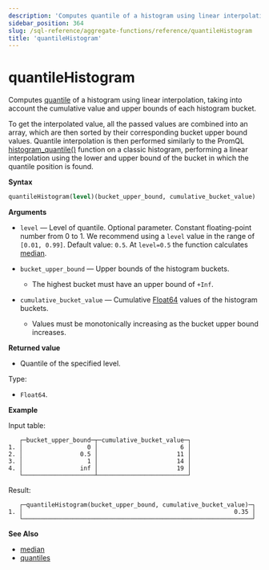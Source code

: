 ```yaml
---
description: 'Computes quantile of a histogram using linear interpolation.'
sidebar_position: 364
slug: /sql-reference/aggregate-functions/reference/quantileHistogram
title: 'quantileHistogram'
---
```


# quantileHistogram

Computes [quantile](https://en.wikipedia.org/wiki/Quantile) of a histogram using linear interpolation, taking into account the cumulative value and upper bounds of each histogram bucket.

To get the interpolated value, all the passed values are combined into an array, which are then sorted by their corresponding bucket upper bound values. Quantile interpolation is then performed similarly to the PromQL [histogram_quantile()](https://prometheus.io/docs/prometheus/latest/querying/functions/#histogram_quantile) function on a classic histogram, performing a linear interpolation using the lower and upper bound of the bucket in which the quantile position is found.

**Syntax**

```sql
quantileHistogram(level)(bucket_upper_bound, cumulative_bucket_value)
```

**Arguments**

- `level` — Level of quantile. Optional parameter. Constant floating-point number from 0 to 1. We recommend using a `level` value in the range of `[0.01, 0.99]`. Default value: `0.5`. At `level=0.5` the function calculates [median](https://en.wikipedia.org/wiki/Median).

- `bucket_upper_bound` — Upper bounds of the histogram buckets.

    - The highest bucket must have an upper bound of `+Inf`.

- `cumulative_bucket_value` — Cumulative [Float64](../../../sql-reference/data-types/float.md) values of the histogram buckets.

    - Values must be monotonically increasing as the bucket upper bound increases.

**Returned value**

- Quantile of the specified level.

Type:

- `Float64`.

**Example**

Input table:

```text
   ┌─bucket_upper_bound─┬─cumulative_bucket_value─┐
1. │                  0 │                       6 │
2. │                0.5 │                      11 │
3. │                  1 │                      14 │
4. │                inf │                      19 │
   └────────────────────┴─────────────────────────┘
```

Result:

```text
   ┌─quantileHistogram(bucket_upper_bound, cumulative_bucket_value)─┐
1. │                                                           0.35 │
   └────────────────────────────────────────────────────────────────┘
```

**See Also**

- [median](/sql-reference/aggregate-functions/reference/median)
- [quantiles](../../../sql-reference/aggregate-functions/reference/quantiles.md#quantiles)
